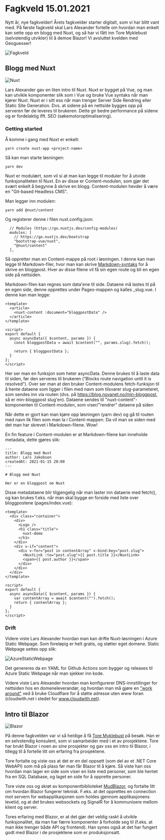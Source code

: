 # Fagkveld 15.01.2021

Nytt år, nye fagkvelder! Årets fagkvelder starter digitalt, som vi har blitt vant med. På første fagkveld skal Lars Alexander fortelle om hvordan man enkelt kan sette opp en blogg med Nuxt, og så har vi fått inn Tore Myklebust (selvstendig utvikler) til å demoe Blazor! Vi avsluttet kvelden med Geoguesser!

![Fagkveld](https://github.com/novanet/fagkvelder/blob/master/docs/20210115/content/fagkveld3.png)

## Blogg med Nuxt

![Nuxt](https://github.com/novanet/fagkvelder/blob/master/docs/20210115/content/fagkveld4.png)

Lars Alexander gav en liten intro til Nuxt. Nuxt er bygget på Vue, og man kan utvikle komponenter slik som i Vue og bruke Vue syntaks når man kjører Nuxt. Nuxt er i sitt ess når man trenger Server Side Rendring eller Static Site Generation. Dvs. at sidene på en nettside bygges opp på serveren før de leveres til brukeren. Dette gir bedre performance på sidene og er fordelaktig ifft. SEO (søkemotoroptimalisering).

### Getting started

Å komme i gang med Nuxt er enkelt:

```
yarn create nuxt-app <project-name>
```

Så kan man starte løsningen:

```
yarn dev
```

Nuxt er modulært, som vil si at man kan legge til moduler for å utvide funksjonaliteten til Nuxt. En av disse er Content-modulen, som gjør det svært enkelt å begynne å skrive en blogg. Content-modulen hevder å være en "Git-based Headless CMS".

Man legger inn modulen:

```
yarn add @nuxt/content
```

Og registerer denne i filen nuxt.config.json:

```
  // Modules (https://go.nuxtjs.dev/config-modules)
  modules: [
    // https://go.nuxtjs.dev/bootstrap
    "bootstrap-vue/nuxt",
    "@nuxt/content"
  ],
```

Så oppretter man en Content-mappe på root i løsningen. I denne kan man legge til Markdown-filer, hvor man kan skrive [Markdown-syntaks](https://github.com/adam-p/markdown-here/wiki/Markdown-Cheatsheet) for å skrive en bloggpost. Hver av disse filene vil få sin egen route og bli en egen side på nettsiden.

Markdown-filen kan regnes som data'ene til side. Dataene må lastes til på en egen side, denne opprettes under Pages-mappen og kalles \_slug.vue. I denne kan man legge:

```
<template>
  <article>
    <nuxt-content :document="bloggpostData" />
  </article>
</template>

<script>
export default {
  async asyncData({ $content, params }) {
    const bloggpostData = await $content("", params.slug).fetch();

    return { bloggpostData };
  }
};
</script>

```

Her ser man en funksjon som heter asyncData. Denne brukes til å laste data til siden, før den serveres til brukeren (“Blocks route navigation until it is resolved”). Over ser man at den bruker Content-modulens fetch-funksjon til å hente dataene som ligger i filen med navn som tilsvarer slug-parameteret, som sendes inn via routen (dvs. på https://blog.novanet.no/min-bloggpost, så er min-bloggpost slug'en). Dataene sendes til "nuxt-content"-komponenten til Content-modulen, som viser/"rendrer" dataene på siden

Når dette er gjort kan man kjøre opp løsningen (yarn dev) og gå til routen med navn lik filen som man la i Content-mappen. Da vil man se siden med det man har skrevet i Markdown-filene. Wow!

En fin feature i Content-modulen er at Markdown-filene kan inneholde metadata, dette gjøres slik:

```
---
title: Blogg med Nuxt
author: Lars Jakobsen
createdAt: 2021-01-15 20:00
---

# Blogg med Nuxt

Her er en bloggpost om Nuxt
```

Disse metadataene blir tilgjengelig når man laster inn dataene med fetch(), og kan brukes f.eks. når man skal bygge en forside med liste over bloggpostene (pages/index.vue):

```
<template>
  <div class="container">
    <div>
      <Logo />
      <h1 class="title">
        nuxt-demo
      </h1>
    </div>
    <div v-if="content">
      <div v-for="post in contentArray" v-bind:key="post.slug">
        <NuxtLink :to="post.slug">{{ post.title }}</NuxtLink>
        <span>{{ post.author }}</span>
      </div>
    </div>
  </div>
</template>

<script>
export default {
  async asyncData({ $content, params }) {
    var contentArray = await $content("").fetch();
    return { contentArray };
  }
};
</script>
```

### Drift

Videre viste Lars Alexander hvordan man kan drifte Nuxt-løsningen i Azure Static Webpage. Som foreløpig er helt gratis, og støtter eget domene. Static Webpage settes opp slik:

![AzureStaticWebpage](https://github.com/novanet/fagkvelder/blob/master/docs/20210115/content/staticwebpage.png)

Det genereres da en YAML for Github Actions som bygger og releases til Azure Static Webpage når man sjekker inn kode.

Videre viste Lars Alexander hvordan man konfigurerer DNS-innstillinger for nettsiden hos en domeneleverandør, og hvordan man må gjøre en ["work around"](https://burkeholland.github.io/posts/static-app-root-domain/) ved å bruke Cloudflare for å støtte adresse uten www foran (cloudwith.net i stedet for www.cloudwith.net).

## Intro til Blazor

![Blazor](https://github.com/novanet/fagkvelder/blob/master/docs/20210115/content/fagkveld1.png)

På denne fagkvelden var vi så heldige å få [Tore Myklebust](https://www.linkedin.com/in/tore-myklebust-10975726/) på besøk. Han er en selvstendig konsulent, som vi samarbeider med i et av prosjektene. Tore har brukt Blazor i noen av sine prosjekter og gav oss en intro til Blazor, i tillegg til å fortelle litt om erfaring fra prosjektene.

Tore fortalte og viste oss at det er en del oppsett (som del av et .NET Core WebAPI) som må på plass før man får Blazor til å kjøre. Så viste han oss hvordan man lager en side som viser en liste med personer, som ble hentet fra en SQL Database, og laget en side for å opprette personer.

Tore viste oss og skrøt av komponentbiblioteket [MudBlazor](https://mudblazor.com/), og fortalte litt om hvordan Blazor fungerer teknisk. F.eks. at det opprettes en connection mot servern for webapplikasjonen som holdes gjennom applikasjonens levetid, og at det brukes websockets og SignalR for å kommunisere mellom klient og server.

Tores erfaring med Blazor, er at det gjør det veldig raskt å utvikle funksjonalitet, da man har færre komponenter å forholde seg til (f.eks. at man ikke trenger både API og frontend). Han synes også at det har fungert godt med Blazor i de prosjektene som er produksjonsatt.
